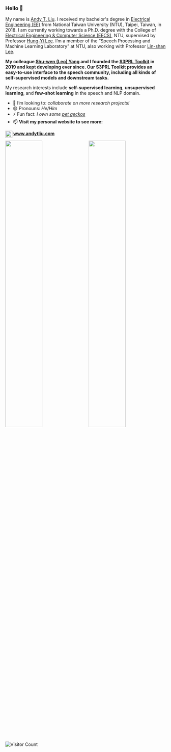 ### Hello 👋
My name is [Andy T. Liu](https://www.andytliu.com/). I received my bachelor's degree in [Electrical Engineering (EE)](https://web.ee.ntu.edu.tw/eng/index.php) from National Taiwan University (NTU), Taipei, Taiwan, in 2018. I am currently working towards a Ph.D. degree with the College of [Electrical Engineering & Computer Science (EECS)](https://www.ntu.edu.tw/english/academics/academics_electrical.html), NTU, supervised by Professor [Hung-Yi Lee](https://speech.ee.ntu.edu.tw/~hylee/). I’m a member of the “Speech Processing and Machine Learning Laboratory” at NTU, also working with Professor [Lin-shan Lee](http://speech.ee.ntu.edu.tw/previous_version/lslNew.htm).

**My colleague [Shu-wen (Leo) Yang](https://github.com/leo19941227) and I founded the [S3PRL Toolkit](https://github.com/s3prl/s3prl) in 2019 and kept developing ever since. Our S3PRL Toolkit provides an easy-to-use interface to the speech community, including all kinds of self-supervised models and downstream tasks.**

My research interests include **self-supervised learning**, **unsupervised learning**, and **few-shot learning** in the speech and NLP domain. 

- 👯 I’m looking to: _collaborate on more research projects!_
- 😄 Pronouns: _He/Him_
- ⚡ Fun fact: _I own some [pet geckos](https://www.instagram.com/smiling._.dragons/)_
- 📫 **Visit my personal website to see more:**

[<img align="left" alt="andytliu.com" width="22px" src="https://cdnjs.cloudflare.com/ajax/libs/ionicons/5.1.2/collection/components/icon/svg/home-outline.svg" />][personal website]

[personal website]: https://www.andytliu.com/
**www.andytliu.com**

<img  src="https://github-readme-stats.vercel.app/api?username=andi611&count_private=true&hide_border=true&include_all_commits=true&show_icons=true&card_width=300" width="48%" align="right" >
<img  src="https://github-readme-stats.vercel.app/api/top-langs/?username=andi611&layout=compact&langs_count=6&hide_title=true&hide_border=true" width="48%" >

![Visitor Count](https://komarev.com/ghpvc/?username=andi611&color=green&label=Profile+Views+Starting+at+2022/01/01)
